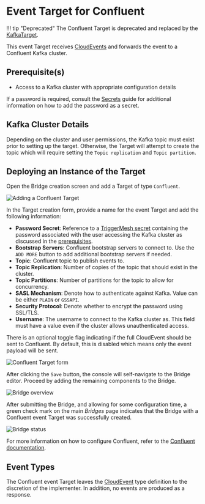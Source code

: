 
# Event Target for Confluent

!!! tip "Deprecated"
    The Confluent Target is deprecated and replaced by the [KafkaTarget](kafka.md).

This event Target receives [CloudEvents][ce] and forwards the event to a Confluent Kafka cluster.

## Prerequisite(s)

- Access to a Kafka cluster with appropriate configuration details

If a password is required, consult the [Secrets](../guides/secrets.md) guide
for additional information on how to add the password as a secret.

## Kafka Cluster Details

Depending on the cluster and user permissions, the Kafka topic must
exist prior to setting up the target. Otherwise, the Target will attempt to create
the topic which will require setting the `Topic replication` and `Topic partition`.

## Deploying an Instance of the Target

Open the Bridge creation screen and add a Target of type `Confluent`.

![Adding a Confluent Target](../../assets/images/confluent-target/create-bridge-1.png)

In the Target creation form, provide a name for the event Target and add the following information:

- **Password Secret**: Reference to a [TriggerMesh secret](../guides/secrets.md) containing the password associated with the user accessing the Kafka cluster as discussed in the [prerequisites](#prerequisites).
- **Bootstrap Servers**: Confluent bootstrap servers to connect to. Use the `ADD MORE` button to add additional bootstrap servers if needed.
- **Topic**: Confluent topic to publish events to.
- **Topic Replication**: Number of copies of the topic that should exist in the cluster.
- **Topic Partitions**: Number of partitions for the topic to allow for concurrency.
- **SASL Mechanism**: Denote how to authenticate against Kafka. Value can be either `PLAIN` or `GSSAPI`.
- **Security Protocol**: Denote whether to encrypt the password using SSL/TLS.
- **Username**: The username to connect to the Kafka cluster as. This field must have a value even if the cluster allows unauthenticated access.

There is an optional toggle flag indicating if the full CloudEvent should be sent
to Confluent. By default, this is disabled which means only the event payload
will be sent.

![Confluent Target form](../../assets/images/confluent-target/create-bridge-2.png)

After clicking the `Save` button, the console will self-navigate to the Bridge editor. Proceed by adding the remaining components to the Bridge.

![Bridge overview](../../assets/images/confluent-target/create-bridge-3.png)

After submitting the Bridge, and allowing for some configuration time, a green check mark on the main _Bridges_ page indicates that the Bridge with a Confluent event Target was successfully created.

![Bridge status](../../assets/images/bridge-status-green.png)

For more information on how to configure Confluent, refer to the [Confluent documentation][docs].

## Event Types

The Confluent event Target leaves the [CloudEvent][ce] type definition to the discretion of
the implementer. In addition, no events are produced as a response.

[ce]: https://cloudevents.io/
[ce-jsonformat]: https://github.com/cloudevents/spec/blob/v1.0/json-format.md
[docs]: https://docs.confluent.io/current/index.html
